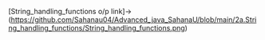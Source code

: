[String_handling_functions o/p link]->(https://github.com/Sahanau04/Advanced_java_SahanaU/blob/main/2a.String_handling_functions/String_handling_functions.png)
